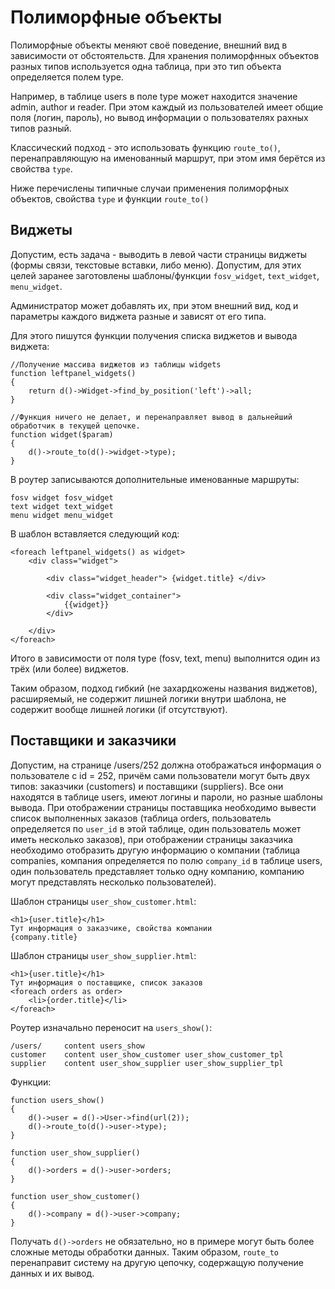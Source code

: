 Полиморфные объекты
===================

Полиморфные объекты меняют своё поведение, внешний вид в зависимости от обстоятельств. Для хранения полиморфнных объектов разных типов используется одна таблица, при это тип объекта определяется полем type.

Например, в таблице users в поле type может находится значение admin, author и reader. При этом каждый из пользователей имеет общие поля (логин, пароль), но вывод информации о пользователях рахных типов разный.

Классический подход - это использовать функцию `route_to()`, перенаправляющую на именованный маршрут, при этом имя берётся из свойства `type`.

Ниже перечислены типичные случаи применения полиморфных объектов, свойства `type` и функции `route_to()`

Виджеты
-------

Допустим, есть задача - выводить в левой части страницы виджеты (формы связи, текстовые вставки, либо меню).
Допустим, для этих целей заранее заготовлены шаблоны/функции `fosv_widget`, `text_widget`, `menu_widget`.

Администратор может добавлять их, при этом внешний вид, код и параметры каждого виджета разные и зависят от его типа.

Для этого пишутся функции получения списка виджетов и вывода виджета:


	//Получение массива виджетов из таблицы widgets
	function leftpanel_widgets()
	{
		return d()->Widget->find_by_position('left')->all;
	}
	
	//Функция ничего не делает, и перенаправляет вывод в дальнейший обработчик в текущей цепочке.
	function widget($param)
	{
		d()->route_to(d()->widget->type);
	}

В роутер записываются дополнительные именованные маршруты:

	fosv widget fosv_widget
	text widget text_widget
	menu widget menu_widget
	
	
В шаблон вставляется следующий код:

	<foreach leftpanel_widgets() as widget>
		<div class="widget">
		
			<div class="widget_header"> {widget.title} </div>
			
			<div class="widget_container">
				{{widget}}
			</div>
			
		</div>
	</foreach>	

Итого в зависимости от поля type (fosv, text, menu) выполнится один из трёх (или более) виджетов.

Таким образом, подход гибкий (не захардкожены названия виджетов), расширяемый,
не содержит лишней логики внутри шаблона, не содержит вообще лишней логики (if отсутствуют).


Поставщики и заказчики
----------------------

Допустим, на странице /users/252 должна отображаться информация о пользователе c id = 252, причём сами пользователи
могут быть двух типов: заказчики (customers) и поставщики (suppliers). Все они находятся в таблице users,
имеют логины и пароли, но разные шаблоны вывода. При отображении страницы поставщика необходимо вывести список
выполненных заказов (таблица orders, пользователь определяется по `user_id` в этой таблице, один пользователь может иметь несколько заказов),
при отображении страницы заказчика необходимо отобразить другую информацию о компании
(таблица companies, компания определяется по полю `company_id` в таблице users, один пользователь представляет только одну компанию,
компанию могут представлять несколько пользователей). 

Шаблон страницы `user_show_customer.html`:

	<h1>{user.title}</h1>
	Тут информация о заказчике, свойства компании
	{company.title}

Шаблон страницы `user_show_supplier.html`:

	<h1>{user.title}</h1>
	Тут информация о поставщике, список заказов
	<foreach orders as order>
		<li>{order.title}</li>
	</foreach>


Роутер изначально переносит на `users_show()`:

	/users/		content users_show 
	customer 	content user_show_customer user_show_customer_tpl
	supplier 	content user_show_supplier user_show_supplier_tpl
	
Функции:

	function users_show()
	{
		d()->user = d()->User->find(url(2));
		d()->route_to(d()->user->type);
	}
		
	function user_show_supplier()
	{
		d()->orders = d()->user->orders;
	}
	
	function user_show_customer()
	{
		d()->company = d()->user->company;
	}
	
Получать `d()->orders` не обязательно, но в примере могут быть более сложные методы обработки данных.
Таким образом, `route_to` перенаправит систему на другую цепочку, содержащую получение данных и их вывод.

